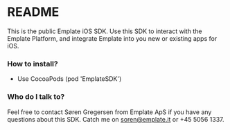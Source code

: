 # README #

This is the public Emplate iOS SDK. Use this SDK to interact with the Emplate Platform, and integrate Emplate into you new or existing apps for iOS.

### How to install? ###
* Use CocoaPods (pod 'EmplateSDK')

### Who do I talk to? ###
Feel free to contact Søren Gregersen from Emplate ApS if you have any questions about this SDK. Catch me on soren@emplate.it or +45 5056 1337.